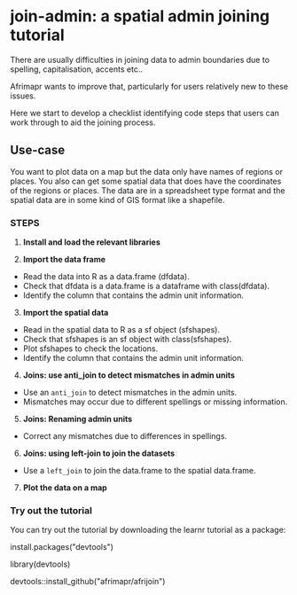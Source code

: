 # join-admin: a spatial admin joining tutorial


There are usually difficulties in joining data to admin boundaries due to spelling, capitalisation, accents etc..

Afrimapr wants to improve that, particularly for users relatively new to these issues.

Here we start to develop a checklist identifying code steps that users can work through to aid the joining process.

## Use-case

You want to plot data on a map but the data only have names of regions or places. You also can get some spatial data that does have the coordinates of the regions or places. The data are in a spreadsheet type format and the spatial data are in some kind of GIS format like a shapefile.

### STEPS

1. **Install and load the relevant libraries**

2. **Import the data frame** 

  - Read the data into R as a data.frame (dfdata).
  - Check that dfdata is a data.frame is a dataframe with class(dfdata).
  - Identify the column that contains the admin unit information. 

3. **Import the spatial data** 

  - Read in the spatial data to R as a sf object (sfshapes). 
  - Check that sfshapes is an sf object with class(sfshapes).
  - Plot sfshapes to check the locations. 
  - Identify the column that contains the admin unit information. 


4. **Joins: use anti_join to detect mismatches in admin units**
  - Use an `anti_join` to detect mismatches in the admin units.
  - Mismatches may occur due to different spellings or missing information.

5. **Joins: Renaming admin units**
  - Correct any mismatches due to differences in spellings.

6. **Joins: using left-join to join the datasets**
  - Use a `left_join` to join the data.frame to the spatial data.frame. 

7. **Plot the data on a map**

### Try out the tutorial

You can try out the tutorial by downloading the learnr tutorial as a package:

install.packages("devtools")

library(devtools)

devtools::install_github("afrimapr/afrijoin")
